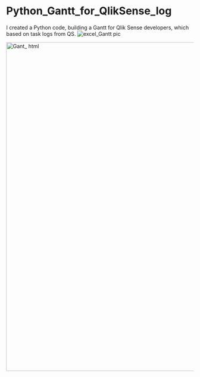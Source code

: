 # Python_Gantt_for_QlikSense_log
I created a Python code, building a Gantt for Qlik Sense developers, which based on task logs from QS. 
![excel_Gantt pic](https://user-images.githubusercontent.com/111743507/209437899-6139a319-3ecd-4ec3-aabe-ca83e061e7ff.png)


<img width="882" alt="Gant_ html" src="https://user-images.githubusercontent.com/111743507/209434512-d0d00d3e-1268-4123-81b8-db410df856e0.PNG">
